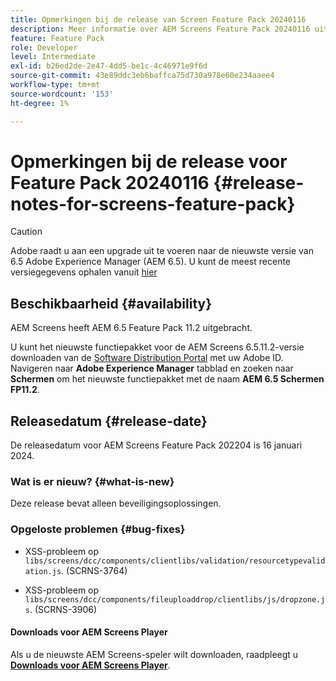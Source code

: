 ```yaml
---
title: Opmerkingen bij de release van Screen Feature Pack 20240116
description: Meer informatie over AEM Screens Feature Pack 20240116 uitgebracht op 16 januari 2024.
feature: Feature Pack
role: Developer
level: Intermediate
exl-id: b26ed2de-2e47-4dd5-be1c-4c46971e9f6d
source-git-commit: 43e89ddc3eb6baffca75d730a978e60e234aaee4
workflow-type: tm+mt
source-wordcount: '153'
ht-degree: 1%

---
```


# Opmerkingen bij de release voor Feature Pack 20240116 {#release-notes-for-screens-feature-pack}

>[!CAUTION]
>Adobe raadt u aan een upgrade uit te voeren naar de nieuwste versie van 6.5 Adobe Experience Manager (AEM 6.5). U kunt de meest recente versiegegevens ophalen vanuit [hier](https://experienceleague.adobe.com/en/docs/experience-manager-65/content/release-notes/release-notes)

## Beschikbaarheid {#availability}

AEM Screens heeft AEM 6.5 Feature Pack 11.2 uitgebracht.

U kunt het nieuwste functiepakket voor de AEM Screens 6.5.11.2-versie downloaden van de [Software Distribution Portal](https://experience.adobe.com/#/downloads/content/software-distribution/en/aem.html) met uw Adobe ID. Navigeren naar **Adobe Experience Manager** tabblad en zoeken naar **Schermen** om het nieuwste functiepakket met de naam **AEM 6.5 Schermen FP11.2**.

## Releasedatum {#release-date}

De releasedatum voor AEM Screens Feature Pack 202204 is 16 januari 2024.

### Wat is er nieuw? {#what-is-new}

Deze release bevat alleen beveiligingsoplossingen.

### Opgeloste problemen {#bug-fixes}

* XSS-probleem op `libs/screens/dcc/components/clientlibs/validation/resourcetypevalidation.js`. (SCRNS-3764)

* XSS-probleem op `libs/screens/dcc/components/fileuploaddrop/clientlibs/js/dropzone.js`. (SCRNS-3906)

#### Downloads voor AEM Screens Player

Als u de nieuwste AEM Screens-speler wilt downloaden, raadpleegt u **[Downloads voor AEM Screens Player](https://download.macromedia.com/screens/index.html)**.
